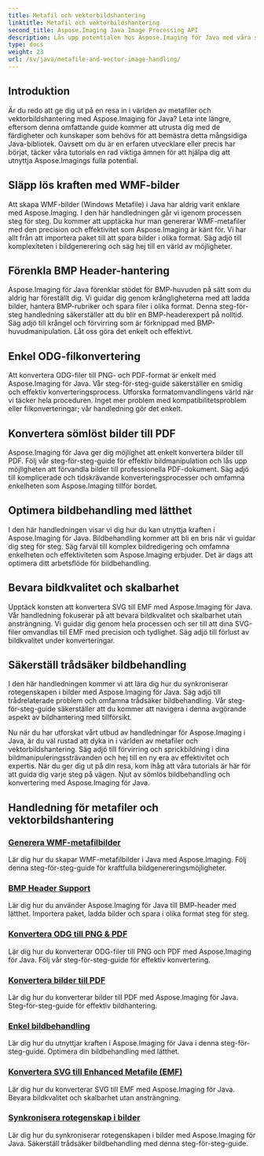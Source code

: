 ```yaml
---
title: Metafil och vektorbildshantering
linktitle: Metafil och vektorbildshantering
second_title: Aspose.Imaging Java Image Processing API
description: Lås upp potentialen hos Aspose.Imaging för Java med våra steg-för-steg handledningar. Skapa WMF-metafilbilder, hantera BMP-rubriker och mer med lätthet.
type: docs
weight: 23
url: /sv/java/metafile-and-vector-image-handling/
---
```

## Introduktion

Är du redo att ge dig ut på en resa in i världen av metafiler och vektorbildshantering med Aspose.Imaging för Java? Leta inte längre, eftersom denna omfattande guide kommer att utrusta dig med de färdigheter och kunskaper som behövs för att bemästra detta mångsidiga Java-bibliotek. Oavsett om du är en erfaren utvecklare eller precis har börjat, täcker våra tutorials en rad viktiga ämnen för att hjälpa dig att utnyttja Aspose.Imagings fulla potential.

## Släpp lös kraften med WMF-bilder

Att skapa WMF-bilder (Windows Metafile) i Java har aldrig varit enklare med Aspose.Imaging. I den här handledningen går vi igenom processen steg för steg. Du kommer att upptäcka hur man genererar WMF-metafiler med den precision och effektivitet som Aspose.Imaging är känt för. Vi har allt från att importera paket till att spara bilder i olika format. Säg adjö till komplexiteten i bildgenerering och säg hej till en värld av möjligheter.

## Förenkla BMP Header-hantering

Aspose.Imaging för Java förenklar stödet för BMP-huvuden på sätt som du aldrig har föreställt dig. Vi guidar dig genom krångligheterna med att ladda bilder, hantera BMP-rubriker och spara filer i olika format. Denna steg-för-steg handledning säkerställer att du blir en BMP-headerexpert på nolltid. Säg adjö till krångel och förvirring som är förknippad med BMP-huvudmanipulation. Låt oss göra det enkelt och effektivt.

## Enkel ODG-filkonvertering

Att konvertera ODG-filer till PNG- och PDF-format är enkelt med Aspose.Imaging för Java. Vår steg-för-steg-guide säkerställer en smidig och effektiv konverteringsprocess. Utforska formatomvandlingens värld när vi täcker hela proceduren. Inget mer problem med kompatibilitetsproblem eller filkonverteringar; vår handledning gör det enkelt.

## Konvertera sömlöst bilder till PDF

Aspose.Imaging för Java ger dig möjlighet att enkelt konvertera bilder till PDF. Följ vår steg-för-steg-guide för effektiv bildmanipulation och lås upp möjligheten att förvandla bilder till professionella PDF-dokument. Säg adjö till komplicerade och tidskrävande konverteringsprocesser och omfamna enkelheten som Aspose.Imaging tillför bordet.

## Optimera bildbehandling med lätthet

I den här handledningen visar vi dig hur du kan utnyttja kraften i Aspose.Imaging för Java. Bildbehandling kommer att bli en bris när vi guidar dig steg för steg. Säg farväl till komplex bildredigering och omfamna enkelheten och effektiviteten som Aspose.Imaging erbjuder. Det är dags att optimera ditt arbetsflöde för bildbehandling.

## Bevara bildkvalitet och skalbarhet

Upptäck konsten att konvertera SVG till EMF med Aspose.Imaging för Java. Vår handledning fokuserar på att bevara bildkvalitet och skalbarhet utan ansträngning. Vi guidar dig genom hela processen och ser till att dina SVG-filer omvandlas till EMF med precision och tydlighet. Säg adjö till förlust av bildkvalitet under konverteringar.

## Säkerställ trådsäker bildbehandling

I den här handledningen kommer vi att lära dig hur du synkroniserar rotegenskapen i bilder med Aspose.Imaging för Java. Säg adjö till trådrelaterade problem och omfamna trådsäker bildbehandling. Vår steg-för-steg-guide säkerställer att du kommer att navigera i denna avgörande aspekt av bildhantering med tillförsikt.

Nu när du har utforskat vårt utbud av handledningar för Aspose.Imaging i Java, är du väl rustad att dyka in i världen av metafiler och vektorbildshantering. Säg adjö till förvirring och sprickbildning i dina bildmanipuleringssträvanden och hej till en ny era av effektivitet och expertis. När du ger dig ut på din resa, kom ihåg att våra tutorials är här för att guida dig varje steg på vägen. Njut av sömlös bildbehandling och konvertering med Aspose.Imaging för Java.
## Handledning för metafiler och vektorbildshantering
### [Generera WMF-metafilbilder](./generate-wmf-metafile-images/)
Lär dig hur du skapar WMF-metafilbilder i Java med Aspose.Imaging. Följ denna steg-för-steg-guide för kraftfulla bildgenereringsmöjligheter.
### [BMP Header Support](./bmp-header-support/)
Lär dig hur du använder Aspose.Imaging för Java till BMP-header med lätthet. Importera paket, ladda bilder och spara i olika format steg för steg.
### [Konvertera ODG till PNG & PDF](./odg-file-format-support/)
Lär dig hur du konverterar ODG-filer till PNG och PDF med Aspose.Imaging för Java. Följ vår steg-för-steg-guide för effektiv konvertering.
### [Konvertera bilder till PDF](./pdf-dpi-settings-configuration/)
Lär dig hur du konverterar bilder till PDF med Aspose.Imaging för Java. Steg-för-steg-guide för effektiv bildhantering.
### [Enkel bildbehandling](./otg-file-format-support/)
Lär dig hur du utnyttjar kraften i Aspose.Imaging för Java i denna steg-för-steg-guide. Optimera din bildbehandling med lätthet.
### [Konvertera SVG till Enhanced Metafile (EMF)](./convert-svg-to-enhanced-metafile/)
Lär dig hur du konverterar SVG till EMF med Aspose.Imaging för Java. Bevara bildkvalitet och skalbarhet utan ansträngning.
### [Synkronisera rotegenskap i bilder](./synchronize-root-property-in-images/)
Lär dig hur du synkroniserar rotegenskapen i bilder med Aspose.Imaging för Java. Säkerställ trådsäker bildbehandling med denna steg-för-steg-guide.